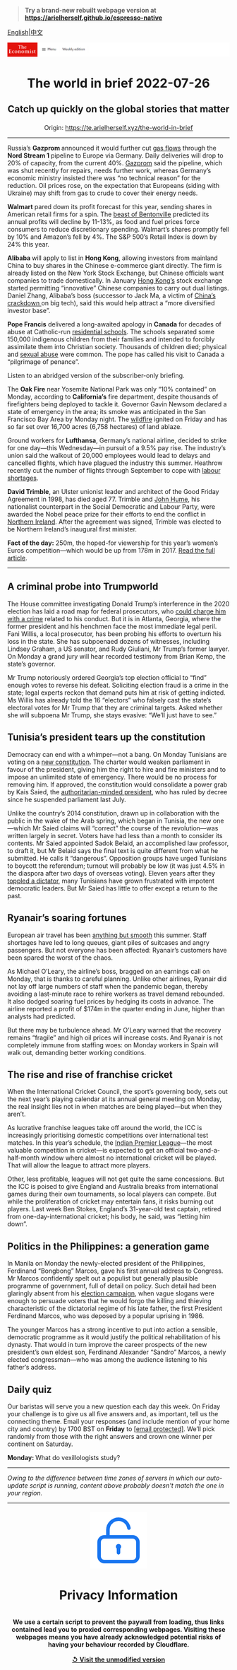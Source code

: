 > **Try a brand-new rebuilt webpage version at https://arielherself.github.io/espresso-native**

[English](https://github.com/arielherself/espresso/blob/main/README.md)|[中文](https://github-com.translate.goog/arielherself/espresso/blob/main/README.md?_x_tr_sl=en&_x_tr_tl=zh-CN&_x_tr_hl=zh-CN&_x_tr_pto=wapp)



![The Economist](menubar.png)

# <p align="center">The world in brief 2022-07-26</p>

## <p align="center">Catch up quickly on the global stories that matter</p>

<p align="center">Origin: <a href="https://te.arielherself.xyz/the-world-in-brief">https://te.arielherself.xyz/the-world-in-brief</a><hr>

Russia’s <strong>Gazprom </strong>announced it would further cut [gas flows](https://te.arielherself.xyz/europe/2022/07/11/europe-is-preparing-for-russian-gas-to-be-cut-off-this-winter) through the <strong>Nord Stream 1 </strong>pipeline to Europe via Germany. Daily deliveries will drop to 20% of capacity, from the current 40%. [Gazprom](https://te.arielherself.xyz/business/how-gazprom-helps-the-kremlin-put-the-squeeze-on-europe/21807841) said the pipeline, which was shut recently for repairs, needs further work, whereas Germany’s economic ministry insisted there was “no technical reason” for the reduction. Oil prices rose, on the expectation that Europeans (siding with Ukraine) may shift from gas to crude to cover their energy needs.

<strong>Walmart</strong> pared down its profit forecast for this year, sending shares in American retail firms for a spin. The [beast of Bentonville](https://te.arielherself.xyz/business/2017/12/07/the-beast-of-bentonville-battles-amazon-the-king-of-the-e-commerce-jungle) predicted its annual profits will decline by 11-13%, as food and fuel prices force consumers to reduce discretionary spending. Walmart’s shares promptly fell by 10% and Amazon’s fell by 4%. The S&amp;P 500’s Retail Index is down by 24% this year.

<strong>Alibaba </strong>will apply to list in <strong>Hong Kong</strong>, allowing investors from mainland China to buy shares in the Chinese e-commerce giant directly. The firm is already listed on the New York Stock Exchange, but Chinese officials want companies to trade domestically. In January [Hong Kong’s](https://te.arielherself.xyz/finance-and-economics/2022/06/29/the-battle-between-asias-financial-centres-is-heating-up) stock exchange started permitting “innovative” Chinese companies to carry out dual listings. Daniel Zhang, Alibaba’s boss (successor to Jack Ma, a victim of [China’s crackdown ](https://te.arielherself.xyz/business/can-chinese-big-tech-learn-to-love-big-brother/21809084)on big tech), said this would help attract a “more diversified investor base”.

<strong>Pope Francis</strong> delivered a long-awaited apology in <strong>Canada</strong> for decades of abuse at Catholic-run [residential schools](https://te.arielherself.xyz/the-economist-explains/2021/07/26/what-happened-at-residential-schools-for-indigenous-children-in-north-america). The schools separated some 150,000 indigenous children from their families and intended to forcibly assimilate them into Christian society. Thousands of children died; physical and [sexual abuse](https://te.arielherself.xyz/international/2022/07/14/catholic-reformers-want-big-changes-to-a-church-marred-by-sex-abuse) were common. The pope has called his visit to Canada a “pilgrimage of penance”.

Listen to an abridged version of the subscriber-only briefing.

The <strong>Oak Fire</strong> near Yosemite National Park was only “10% contained” on Monday, according to <strong>California’s</strong> fire department, despite thousands of firefighters being deployed to tackle it. Governor Gavin Newsom declared a state of emergency in the area; its smoke was anticipated in the San Francisco Bay Area by Monday night. The [wildfire](https://te.arielherself.xyz/the-economist-reads/2022/07/08/what-to-read-to-understand-the-burning-of-the-american-west) ignited on Friday and has so far set over 16,700 acres (6,758 hectares) of land ablaze.

Ground workers for <strong>Lufthansa</strong>, Germany’s national airline, decided to strike for one day—this Wednesday—in pursuit of a 9.5% pay rise. The industry’s union said the walkout of 20,000 employees would lead to delays and cancelled flights, which have plagued the industry this summer. Heathrow recently cut the number of flights through September to cope with [labour shortages](https://te.arielherself.xyz/business/2022/06/09/air-travel-is-taking-flight-again).

<strong>David Trimble</strong>, an Ulster unionist leader and architect of the Good Friday Agreement in 1998, has died aged 77. Trimble and [John Hume](https://te.arielherself.xyz/britain/2020/08/05/john-humes-vision-of-peace-in-northern-ireland-is-only-half-fulfilled), his nationalist counterpart in the Social Democratic and Labour Party, were awarded the Nobel peace prize for their efforts to end the conflict in [Northern Ireland](https://te.arielherself.xyz/britain/2021/04/15/northern-irelands-unhappy-centenary). After the agreement was signed, Trimble was elected to be Northern Ireland’s inaugural first minister.

<strong>Fact of the day:</strong> 250m, the hoped-for viewership for this year’s women’s Euros competition—which would be up from 178m in 2017. [Read the full article](https://te.arielherself.xyz/international/2022/07/21/the-womens-euros-are-selling-out-stadiums).

----------

## A criminal probe into Trumpworld

The House committee investigating Donald Trump’s interference in the 2020 election has laid a road map for federal prosecutors, who [could charge him with a crime](https://te.arielherself.xyz/united-states/2022/06/16/the-criminal-case-against-donald-trump) related to his conduct. But it is in Atlanta, Georgia, where the former president and his henchmen face the most immediate legal peril. Fani Willis, a local prosecutor, has been probing his efforts to overturn his loss in the state. She has subpoenaed dozens of witnesses, including Lindsey Graham, a US senator, and Rudy Giuliani, Mr Trump’s former lawyer. On Monday a grand jury will hear recorded testimony from Brian Kemp, the state’s governor.

Mr Trump notoriously ordered Georgia’s top election official to “find” enough votes to reverse his defeat. Soliciting election fraud is a crime in the state; legal experts reckon that demand puts him at risk of getting indicted. Ms Willis has already told the 16 “electors” who falsely cast the state’s electoral votes for Mr Trump that they are criminal targets. Asked whether she will subpoena Mr Trump, she stays evasive: “We’ll just have to see.”

## Tunisia’s president tears up the constitution

Democracy can end with a whimper—not a bang. On Monday Tunisians are voting on a [new constitution](https://te.arielherself.xyz/middle-east-and-africa/2022/07/21/tunisias-president-is-pushing-an-ominous-constitution). The charter would weaken parliament in favour of the president, giving him the right to hire and fire ministers and to impose an unlimited state of emergency. There would be no process for removing him. If approved, the constitution would consolidate a power grab by Kais Saied, the [authoritarian-minded president](https://te.arielherself.xyz/the-world-ahead/2021/11/08/tunisia-is-setting-itself-up-for-an-autocratic-future), who has ruled by decree since he suspended parliament last July.

Unlike the country’s 2014 constitution, drawn up in collaboration with the public in the wake of the Arab spring, which began in Tunisia, the new one—which Mr Saied claims will “correct” the course of the revolution—was written largely in secret. Voters have had less than a month to consider its contents. Mr Saied appointed Sadok Belaid, an accomplished law professor, to draft it, but Mr Belaid says the final text is quite different from what he submitted. He calls it “dangerous”. Opposition groups have urged Tunisians to boycott the referendum; turnout will probably be low (it was just 4.5% in the diaspora after two days of overseas voting). Eleven years after they [toppled a dictator](https://te.arielherself.xyz/middle-east-and-africa/2014/10/25/spring-is-still-in-the-air), many Tunisians have grown frustrated with impotent democratic leaders. But Mr Saied has little to offer except a return to the past.

## Ryanair’s soaring fortunes

European air travel has been [anything but smooth](https://te.arielherself.xyz/europe/2022/07/07/travel-chaos-in-europe-is-a-glimpse-of-a-future-with-few-spare-workers) this summer. Staff shortages have led to long queues, giant piles of suitcases and angry passengers. But not everyone has been affected: Ryanair’s customers have been spared the worst of the chaos.

As Michael O’Leary, the airline’s boss, bragged on an earnings call on Monday, that is thanks to careful planning. Unlike other airlines, Ryanair did not lay off large numbers of staff when the pandemic began, thereby avoiding a last-minute race to rehire workers as travel demand rebounded. It also dodged soaring fuel prices by hedging its costs in advance. The airline reported a profit of $174m in the quarter ending in June, higher than analysts had predicted. 

But there may be turbulence ahead. Mr O’Leary warned that the recovery remains “fragile” and high oil prices will increase costs. And Ryanair is not completely immune from staffing woes: on Monday workers in Spain will walk out, demanding better working conditions.

## The rise and rise of franchise cricket

When the International Cricket Council, the sport’s governing body, sets out the next year’s playing calendar at its annual general meeting on Monday, the real insight lies not in when matches are being played—but when they aren’t.

As lucrative franchise leagues take off around the world, the ICC is increasingly prioritising domestic competitions over international test matches. In this year’s schedule, the [Indian Premier League](https://te.arielherself.xyz/asia/2022/03/26/how-the-ipl-reflects-indias-strengths-and-weaknesses)—the most valuable competition in cricket—is expected to get an official two-and-a-half-month window where almost no international cricket will be played. That will allow the league to attract more players.

Other, less profitable, leagues will not get quite the same concessions. But the ICC is poised to give England and Australia breaks from international games during their own tournaments, so local players can compete. But while the proliferation of cricket may entertain fans, it risks burning out players. Last week Ben Stokes, England’s 31-year-old test captain, retired from one-day-international cricket; his body, he said, was “letting him down”.

## Politics in the Philippines: a generation game

In Manila on Monday the newly-elected president of the Philippines, Ferdinand “Bongbong” Marcos, gave his first annual address to Congress. Mr Marcos confidently spelt out a populist but generally plausible programme of government, full of detail on policy. Such detail had been glaringly absent from his [election campaign](https://te.arielherself.xyz/asia/2022/06/29/by-electing-another-marcos-filipinos-show-they-have-forgotten-history), when vague slogans were enough to persuade voters that he would forgo the killing and thieving characteristic of the dictatorial regime of his late father, the first President Ferdinand Marcos, who was deposed by a popular uprising in 1986.

The younger Marcos has a strong incentive to put into action a sensible, democratic programme as it would justify the political rehabilitation of his dynasty. That would in turn improve the career prospects of the new president’s own eldest son, Ferdinand Alexander “Sandro” Marcos, a newly elected congressman—who was among the audience listening to his father’s address.

## Daily quiz

Our baristas will serve you a new question each day this week. On Friday your challenge is to give us all five answers and, as important, tell us the connecting theme. Email your responses (and include mention of your home city and country) by 1700 BST on <strong>Friday</strong> to [<span class="__cf_email__" data-cfemail="306145594a754340425543435f7055535f5e5f5d5943441e535f5d">[email&#160;protected]</span>](https://mail.google.com/mail/?view=cm&amp;fs=1&amp;tf=1&amp;to=QuizEspresso@te.arielherself.xyz). We’ll pick randomly from those with the right answers and crown one winner per continent on Saturday.

<strong>Monday: </strong>What do vexillologists study?

----------

*Owing to the difference between time zones of servers in which our auto-update script is running, content above probably doesn't match the one in your region.*

|<br><div align="center"><img src="unlock.png" /><h1>Privacy Information</h1></div></br>We use a certain script to prevent the paywall from loading, thus links contained lead you to proxied corresponding webpages. Visiting these webpages means you have already acknowledged potential risks of having your behaviour recorded by Cloudflare.<br><br>[&#x21BA; Visit the unmodified version](README.raw.md)<br><br>|
|-----|
